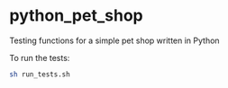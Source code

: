 # python_pet_shop
Testing functions for a simple pet shop written in Python

To run the tests:

```bash
sh run_tests.sh
```
